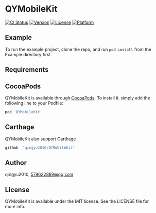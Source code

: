 # QYMobileKit

[![CI Status](https://img.shields.io/travis/qingyu2010/QYMobileKit.svg?style=flat)](https://travis-ci.org/qingyu2010/QYMobileKit)
[![Version](https://img.shields.io/cocoapods/v/QYMobileKit.svg?style=flat)](https://cocoapods.org/pods/QYMobileKit)
[![License](https://img.shields.io/cocoapods/l/QYMobileKit.svg?style=flat)](https://cocoapods.org/pods/QYMobileKit)
[![Platform](https://img.shields.io/cocoapods/p/QYMobileKit.svg?style=flat)](https://cocoapods.org/pods/QYMobileKit)

## Example

To run the example project, clone the repo, and run `pod install` from the Example directory first.

## Requirements

## CocoaPods

QYMobileKit is available through [CocoaPods](https://cocoapods.org). To install
it, simply add the following line to your Podfile:

```ruby
pod 'QYMobileKit'
```

## Carthage
QYMobileKit also support Carthage
```ruby
github  "qingyu2010/QYMobileKit"
```

## Author

qingyu2010, 578622889@qq.com

## License

QYMobileKit is available under the MIT license. See the LICENSE file for more info.
